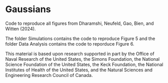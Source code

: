 # Gaussians

Code to reproduce all figures from Dharamshi, Neufeld, Gao, Bien, and Witten (2024).

The folder Simulations contains the code to reproduce Figure 5 and the folder Data Analysis contains the code to reporduce Figure 6.

This material is based upon research supported in part by the Office of Naval Research of the United States, the Simons Foundation, the National Science Foundation of the United States, the Keck Foundation, the National Institutes of Health of the United States, and the Natural Sciences and Engineering Research Council of Canada.
